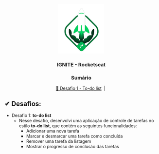 <div id= "top" align="center"><img width= "150px", src="rock.png"/></div>
<h3 align="center">IGNITE - Rocketseat</h3>



<h3 align="center"> Sumário  </h3>
<p align="center">
  <a href="#todoList"> 🚀 Desafio 1 - To-do list</a> &#xa0;|&#xa0;
</p>


<h2 id="todoList"> ✔ Desafios: </h2>

- Desafio 1: **to-do list**
   - Nesse desafio, desenvolvi uma aplicação de controle de tarefas no estilo **to-do list**, que contém as seguintes funcionalidades:
      - Adicionar uma nova tarefa
      - Marcar e desmarcar uma tarefa como concluída
      - Remover uma tarefa da listagem
      - Mostrar o progresso de conclusão das tarefas
